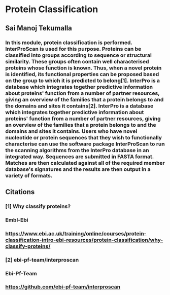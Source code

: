 # Protein Classification
## Sai Manoj Tekumalla

### In this module, protein classification is performed. InterProScan is used for this purpose. Proteins can be classified into groups according to sequence or structural similarity. These groups often contain well characterised proteins whose function is known. Thus, when a novel protein is identified, its functional properties can be proposed based on the group to which it is predicted to belong[1]. InterPro is a database which integrates together predictive information about proteins' function from a number of partner resources, giving an overview of the families that a protein belongs to and the domains and sites it contains[2]. InterPro is a database which integrates together predictive information about proteins' function from a number of partner resources, giving an overview of the families that a protein belongs to and the domains and sites it contains. Users who have novel nucleotide or protein sequences that they wish to functionally characterise can use the software package InterProScan to run the scanning algorithms from the InterPro database in an integrated way. Sequences are submitted in FASTA format. Matches are then calculated against all of the required member database's signatures and the results are then output in a variety of formats.

## Citations
### [1] Why classify proteins?
### Embl-Ebi
### https://www.ebi.ac.uk/training/online/courses/protein-classification-intro-ebi-resources/protein-classification/why-classify-proteins/
### [2] ebi-pf-team/interproscan
### Ebi-Pf-Team
### https://github.com/ebi-pf-team/interproscan 

